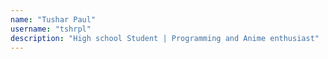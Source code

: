 ```yaml
---
name: "Tushar Paul"
username: "tshrpl"
description: "High school Student | Programming and Anime enthusiast"
---
```

